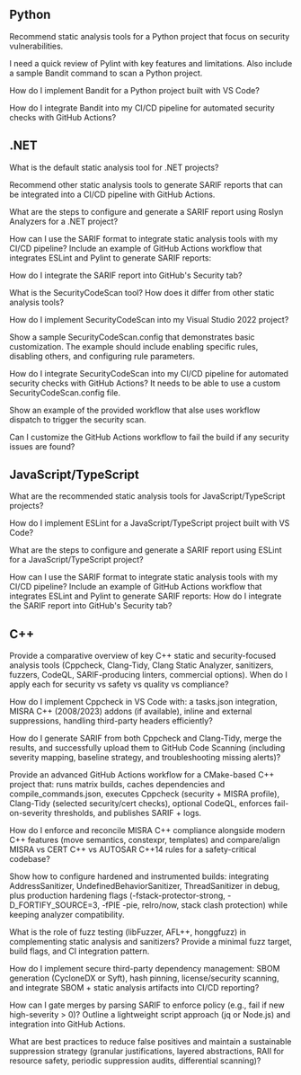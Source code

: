 ## Python

Recommend static analysis tools for a Python project that focus on security vulnerabilities.

I need a quick review of Pylint with key features and limitations. Also include a sample Bandit command to scan a Python project.

How do I implement Bandit for a Python project built with VS Code?

How do I integrate Bandit into my CI/CD pipeline for automated security checks with GitHub Actions? 

## .NET 

What is the default static analysis tool for .NET projects?

Recommend other static analysis tools to generate SARIF reports that can be integrated into a CI/CD pipeline with GitHub Actions.

What are the steps to configure and generate a SARIF report using Roslyn Analyzers for a .NET project?

How can I use the SARIF format to integrate static analysis tools with my CI/CD pipeline?  Include an example of GitHub Actions workflow that integrates ESLint and Pylint to generate SARIF reports:

How do I integrate the SARIF report into GitHub's Security tab?

What is the SecurityCodeScan tool? How does it differ from other static analysis tools?

How do I implement SecurityCodeScan into my Visual Studio 2022 project?

Show a sample SecurityCodeScan.config that demonstrates basic customization. The example should  include enabling specific rules, disabling others, and configuring rule parameters.

How do I integrate SecurityCodeScan into my CI/CD pipeline for automated security checks with GitHub Actions? It needs to be able to use a custom  SecurityCodeScan.config file.

Show an example of the provided workflow that alse uses workflow dispatch to trigger the security scan.

Can I customize the GitHub Actions workflow to fail the build if any security issues are found?

## JavaScript/TypeScript

What are the recommended static analysis tools for JavaScript/TypeScript projects?

How do I implement ESLint for a JavaScript/TypeScript project built with VS Code?

What are the steps to configure and generate a SARIF report using ESLint for a JavaScript/TypeScript project?

How can I use the SARIF format to integrate static analysis tools with my CI/CD pipeline?  Include an example of GitHub Actions workflow that integrates ESLint and Pylint to generate SARIF reports:
How do I integrate the SARIF report into GitHub's Security tab?


## C++

Provide a comparative overview of key C++ static and security-focused analysis tools (Cppcheck, Clang-Tidy, Clang Static Analyzer, sanitizers, fuzzers, CodeQL, SARIF-producing linters, commercial options). When do I apply each for security vs safety vs quality vs compliance?

How do I implement Cppcheck in VS Code with: a tasks.json integration, MISRA C++ (2008/2023) addons (if available), inline and external suppressions, handling third-party headers efficiently?

How do I generate SARIF from both Cppcheck and Clang-Tidy, merge the results, and successfully upload them to GitHub Code Scanning (including severity mapping, baseline strategy, and troubleshooting missing alerts)?

Provide an advanced GitHub Actions workflow for a CMake-based C++ project that: runs matrix builds, caches dependencies and compile_commands.json, executes Cppcheck (security + MISRA profile), Clang-Tidy (selected security/cert checks), optional CodeQL, enforces fail-on-severity thresholds, and publishes SARIF + logs.

How do I enforce and reconcile MISRA C++ compliance alongside modern C++ features (move semantics, constexpr, templates) and compare/align MISRA vs CERT C++ vs AUTOSAR C++14 rules for a safety-critical codebase?

Show how to configure hardened and instrumented builds: integrating AddressSanitizer, UndefinedBehaviorSanitizer, ThreadSanitizer in debug, plus production hardening flags (-fstack-protector-strong, -D_FORTIFY_SOURCE=3, -fPIE -pie, relro/now, stack clash protection) while keeping analyzer compatibility.

What is the role of fuzz testing (libFuzzer, AFL++, honggfuzz) in complementing static analysis and sanitizers? Provide a minimal fuzz target, build flags, and CI integration pattern.

How do I implement secure third-party dependency management: SBOM generation (CycloneDX or Syft), hash pinning, license/security scanning, and integrate SBOM + static analysis artifacts into CI/CD reporting?

How can I gate merges by parsing SARIF to enforce policy (e.g., fail if new high-severity > 0)? Outline a lightweight script approach (jq or Node.js) and integration into GitHub Actions.

What are best practices to reduce false positives and maintain a sustainable suppression strategy (granular justifications, layered abstractions, RAII for resource safety, periodic suppression audits, differential scanning)?


